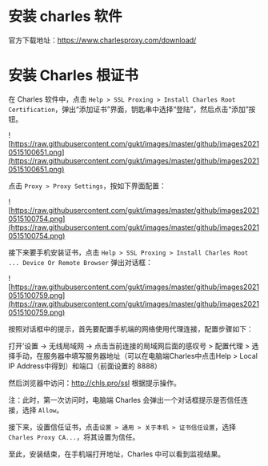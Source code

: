 # 安装 charles 软件

官方下载地址：https://www.charlesproxy.com/download/

# 安装 Charles 根证书

在 Charles 软件中，点击 `Help > SSL Proxing > Install Charles Root Certification`，弹出“添加证书”界面，钥匙串中选择“登陆”，然后点击“添加”按钮。

![https://raw.githubusercontent.com/gukt/images/master/github/images20210515100651.png](https://raw.githubusercontent.com/gukt/images/master/github/images20210515100651.png)

点击 `Proxy > Proxy Settings`，按如下界面配置：

![https://raw.githubusercontent.com/gukt/images/master/github/images20210515100754.png](https://raw.githubusercontent.com/gukt/images/master/github/images20210515100754.png)

接下来要手机安装证书，点击 `Help > SSL Proxing > Install Charles Root ... Device Or Remote Browser` 弹出对话框：

![https://raw.githubusercontent.com/gukt/images/master/github/images20210515100759.png](https://raw.githubusercontent.com/gukt/images/master/github/images20210515100759.png)

按照对话框中的提示，首先要配置手机端的网络使用代理连接，配置步骤如下：

打开’设置 -> 无线局域网 -> 点击当前连接的局域网后面的感叹号 > 配置代理 > 选择手动，在服务器中填写服务器地址（可以在电脑端Charles中点击Help > Local IP Address中得到）和端口（前面设置的 8888）

然后浏览器中访问：http://chls.pro/ssl 根据提示操作。

注：此时，第一次访问时，电脑端 Charles 会弹出一个对话框提示是否信任连接，选择 `Allow`。

接下来，设置信任证书，点击`设置 > 通用 > 关于本机 > 证书信任设置`，选择 `Charles Proxy CA...`，将其设置为信任。

至此，安装结束，在手机端打开地址，Charles 中可以看到监视结果。